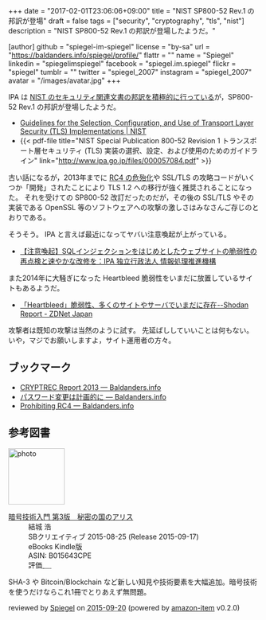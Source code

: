 +++
date = "2017-02-01T23:06:06+09:00"
title = "NIST SP800-52 Rev.1 の邦訳が登場"
draft = false
tags = ["security", "cryptography", "tls", "nist"]
description = "NIST SP800-52 Rev.1 の邦訳が登場したようだ。"

[author]
  github = "spiegel-im-spiegel"
  license = "by-sa"
  url = "https://baldanders.info/spiegel/profile/"
  flattr = ""
  name = "Spiegel"
  linkedin = "spiegelimspiegel"
  facebook = "spiegel.im.spiegel"
  flickr = "spiegel"
  tumblr = ""
  twitter = "spiegel_2007"
  instagram = "spiegel_2007"
  avatar = "/images/avatar.jpg"
+++

IPA は [NIST のセキュリティ関連文書の邦訳を積極的に行っている](http://www.ipa.go.jp/security/publications/nist/ "セキュリティ関連NIST文書：IPA 独立行政法人 情報処理推進機構")が，SP800-52 Rev.1 の邦訳が登場したようだ。

- [Guidelines for the Selection, Configuration, and Use of Transport Layer Security (TLS) Implementations | NIST](https://www.nist.gov/node/562891?pub_id=915295)
- {{< pdf-file title="NIST Special Publication 800-52 Revision 1 トランスポート層セキュリティ (TLS) 実装の選択、設定、および使用のためのガイドライン" link="http://www.ipa.go.jp/files/000057084.pdf" >}}

古い話になるが，2013年までに [RC4 の危殆化](https://baldanders.info/spiegel/log2/000626.shtml "RC4 終了のお知らせ — Baldanders.info")や SSL/TLS の攻略コードがいくつか「開発」されたことにより TLS 1.2 への移行が強く推奨されることになった。
それを受けての SP800-52 改訂だったのだが，その後の SSL/TLS やその実装である OpenSSL 等のソフトウェアへの攻撃の激しさはみなさんご存じのとおりである。

そうそう。
IPA と言えば最近になってヤバい注意喚起が上がっている。

- [【注意喚起】SQLインジェクションをはじめとしたウェブサイトの脆弱性の再点検と速やかな改修を：IPA 独立行政法人 情報処理推進機構](http://www.ipa.go.jp/security/announce/website_vuln.html)

また2014年に大騒ぎになった Heartbleed 脆弱性をいまだに放置しているサイトもあるようだ。

- [「Heartbleed」脆弱性、多くのサイトやサーバでいまだに存在--Shodan Report - ZDNet Japan](https://japan.zdnet.com/article/35095570/)

攻撃者は既知の攻撃は当然のように試す。
先延ばししていいことは何もない。
いや，マジでお願いしますよ，サイト運用者の方々。

## ブックマーク

- [CRYPTREC Report 2013 — Baldanders.info](https://baldanders.info/spiegel/log2/000740.shtml)
- [パスワード変更は計画的に — Baldanders.info](https://baldanders.info/spiegel/log2/000682.shtml)
- [Prohibiting RC4 — Baldanders.info](https://baldanders.info/spiegel/log2/000810.shtml)

## 参考図書

<div class="hreview">
  <div class="photo"><a class="item url" href="https://www.amazon.co.jp/%E6%9A%97%E5%8F%B7%E6%8A%80%E8%A1%93%E5%85%A5%E9%96%80-%E7%AC%AC3%E7%89%88-%E7%A7%98%E5%AF%86%E3%81%AE%E5%9B%BD%E3%81%AE%E3%82%A2%E3%83%AA%E3%82%B9-%E7%B5%90%E5%9F%8E-%E6%B5%A9-ebook/dp/B015643CPE?SubscriptionId=AKIAJYVUJ3DMTLAECTHA&tag=baldandersinf-22&linkCode=xm2&camp=2025&creative=165953&creativeASIN=B015643CPE"><img src="https://images-fe.ssl-images-amazon.com/images/I/51t6yHHVwEL._SL160_.jpg" width="113" alt="photo"></a></div>
  <dl class="fn">
    <dt><a href="https://www.amazon.co.jp/%E6%9A%97%E5%8F%B7%E6%8A%80%E8%A1%93%E5%85%A5%E9%96%80-%E7%AC%AC3%E7%89%88-%E7%A7%98%E5%AF%86%E3%81%AE%E5%9B%BD%E3%81%AE%E3%82%A2%E3%83%AA%E3%82%B9-%E7%B5%90%E5%9F%8E-%E6%B5%A9-ebook/dp/B015643CPE?SubscriptionId=AKIAJYVUJ3DMTLAECTHA&tag=baldandersinf-22&linkCode=xm2&camp=2025&creative=165953&creativeASIN=B015643CPE">暗号技術入門 第3版　秘密の国のアリス</a></dt>
	<dd>結城 浩</dd>
    <dd>SBクリエイティブ 2015-08-25 (Release 2015-09-17)</dd>
    <dd>eBooks Kindle版</dd>
    <dd>ASIN: B015643CPE</dd>
    <dd>評価<abbr class="rating fa-sm" title="5">&nbsp;<i class="fas fa-star"></i>&nbsp;<i class="fas fa-star"></i>&nbsp;<i class="fas fa-star"></i>&nbsp;<i class="fas fa-star"></i>&nbsp;<i class="fas fa-star"></i></abbr></dd>
  </dl>
  <p class="description">SHA-3 や Bitcoin/Blockchain など新しい知見や技術要素を大幅追加。暗号技術を使うだけならこれ1冊でとりあえず無問題。</p>
  <p class="powered-by" >reviewed by <a href='#maker' class='reviewer'>Spiegel</a> on <abbr class="dtreviewed" title="2015-09-20">2015-09-20</abbr> (powered by <a href="https://github.com/spiegel-im-spiegel/amazon-item" >amazon-item</a> v0.2.0)</p>
</div>
